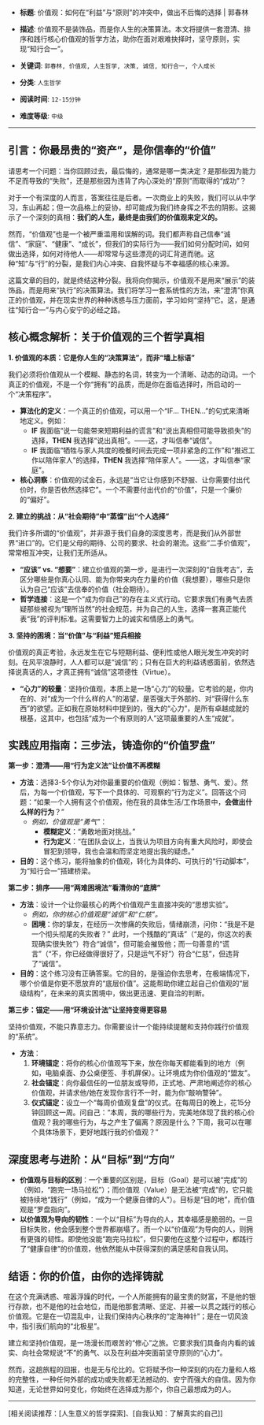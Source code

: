 - **标题**: 价值观：如何在“利益”与“原则”的冲突中，做出不后悔的选择 | 郭春林
- **描述**: 价值观不是装饰品，而是你人生的决策算法。本文将提供一套澄清、排序和践行核心价值观的哲学方法，助你在面对艰难抉择时，坚守原则，实现“知行合一”。
- **关键词**: `郭春林, 价值观, 人生哲学, 决策, 诚信, 知行合一, 个人成长`

- **分类**: `人生哲学`
- **阅读时间**: `12-15分钟`
- **难度等级**: `中级`

---

## 引言：你最昂贵的“资产”，是你信奉的“价值”

请思考一个问题：当你回顾过去，最后悔的，通常是哪一类决定？是那些因为能力不足而导致的“失败”，还是那些因为违背了内心深处的“原则”而取得的“成功”？

对于一个有深度的人而言，答案往往是后者。一次商业上的失败，我们可以从中学习，东山再起；但一次品格上的妥协，却可能成为我们终身挥之不去的阴影。这揭示了一个深刻的真相：**我们的人生，最终是由我们的价值观来定义的。**

然而，“价值观”也是一个被严重滥用和误解的词。我们都声称自己信奉“诚信”、“家庭”、“健康”、“成长”，但我们的实际行为——我们如何分配时间，如何做出选择，如何对待他人——却常常与这些漂亮的词汇背道而驰。这种“知”与“行”的分裂，是我们内心冲突、自我怀疑与不幸福感的核心来源。

这篇文章的目的，就是终结这种分裂。我将向你揭示，价值观不是用来“展示”的装饰品，而是用来“执行”的决策算法。我们将学习一套系统性的方法，来“澄清”你真正的价值观，并在现实世界的种种诱惑与压力面前，学习如何“坚持”它。这，是通往“知行合一”与内心安宁的必经之路。

## 核心概念解析：关于价值观的三个哲学真相

**1. 价值观的本质：它是你人生的“决策算法”，而非“墙上标语”**

我们必须将价值观从一个模糊、静态的名词，转变为一个清晰、动态的动词。一个真正的价值观，不是一个你“拥有”的品质，而是你在面临选择时，所启动的一个“决策程序”。

*   **算法化的定义**：一个真正的价值观，可以用一个“IF... THEN...”的句式来清晰地定义。例如：
    *   **IF** 我面临“说一句能带来短期利益的谎言”和“说出真相但可能导致损失”的选择，**THEN** 我选择“说出真相”。——这，才叫信奉“诚信”。
    *   **IF** 我面临“牺牲与家人共度的晚餐时间去完成一项非紧急的工作”和“推迟工作以陪伴家人”的选择，**THEN** 我选择“陪伴家人”。——这，才叫信奉“家庭”。
*   **核心洞察**：价值观的试金石，永远是“当它让你感到不舒服、让你需要付出代价时，你是否依然选择它”。一个不需要付出代价的“价值”，只是一个廉价的“偏好”。

**2. 建立的挑战：从“社会期待”中“蒸馏”出“个人选择”**

我们许多所谓的“价值观”，并非源于我们自身的深度思考，而是我们从外部世界“进口”的。它们是父母的期待、公司的要求、社会的潮流。这些“二手价值观”，常常相互冲突，让我们无所适从。

*   **“应该” vs. “想要”**：建立价值观的第一步，是进行一次深刻的“自我考古”，去区分哪些是你真心认同、能为你带来内在力量的价值（我想要），哪些只是你认为自己“应该”去信奉的价值（社会期待）。
*   **哲学连接**：这是一个“成为你自己”的存在主义式行动。它要求我们有勇气去质疑那些被视为“理所当然”的社会规范，并为自己的人生，选择一套真正能代表“我”的评判标准。这需要智力上的诚实和情感上的勇气。

**3. 坚持的困境：当“价值”与“利益”短兵相接**

价值观的真正考验，永远发生在它与短期利益、便利性或他人眼光发生冲突的时刻。在风平浪静时，人人都可以是“诚信”的；只有在巨大的利益诱惑面前，依然选择说真话的人，才真正拥有“诚信”这项德性（Virtue）。

*   **“心力”的较量**：坚持价值观，本质上是一场“心力”的较量。它考验的是，你内在的、对“成为一个什么样的人”的渴望，是否强大于外部的、对“获得什么东西”的欲望。正如我在原始材料中提到的，强大的“心力”，是所有卓越成就的根基，这其中，也包括“成为一个有原则的人”这项最重要的人生“成就”。

## 实践应用指南：三步法，铸造你的“价值罗盘”

**第一步：澄清——用“行为定义法”让价值不再模糊**

*   **方法**：选择3-5个你认为对你最重要的价值观（例如：智慧、勇气、爱）。然后，为每一个价值观，写下一个具体的、可观察的“行为定义”。回答这个问题：“如果一个人拥有这个价值观，他在我的具体生活/工作场景中，**会做出什么样的行为**？”
    *   *例如，价值观是“勇气”*：
        *   **模糊定义**：“勇敢地面对挑战。”
        *   **行为定义**：“在团队会议上，当我认为项目方向有重大风险时，即使会冒犯到领导，我也会温和而坚定地提出我的疑虑。”
*   **目的**：这个练习，能将抽象的价值观，转化为具体的、可执行的“行动脚本”，为“知行合一”搭建桥梁。

**第二步：排序——用“两难困境法”看清你的“底牌”**

*   **方法**：设计一个让你最核心的两个价值观产生直接冲突的“思想实验”。
    *   *例如，你的核心价值观是“诚信”和“仁慈”。* 
    *   **困境**：你的挚友，在经历一次惨痛的失败后，情绪崩溃，问你：“我是不是一个彻头彻尾的失败者？” 此时，一个残酷的“真话”（“是的，你这次的表现确实很失败”）符合“诚信”，但可能会摧毁他；而一句善意的“谎言”（“不，你已经做得很好了，只是运气不好”）符合“仁慈”，但违背了“诚信”。
*   **目的**：这个练习没有正确答案。它的目的，是强迫你去思考，在极端情况下，哪个价值是你更不愿放弃的“底层价值”。这能帮助你建立起自己价值观的“层级结构”，在未来的真实困境中，做出更迅速、更自洽的判断。

**第三步：锚定——用“环境设计法”让坚持变得更容易**

坚持价值观，不能只靠意志力。你需要设计一个能持续提醒和支持你践行价值观的“系统”。

*   **方法**：
    1.  **环境锚定**：将你的核心价值观写下来，放在你每天都能看到的地方（例如，电脑桌面、办公桌便签、手机屏保）。让环境成为你价值观的“盟友”。
    2.  **社会锚定**：向你最信任的一位朋友或导师，正式地、严肃地阐述你的核心价值观，并请求他/她在发现你言行不一时，能为你“敲响警钟”。
    3.  **仪式锚定**：设立一个“每周价值观复盘”的仪式。在每周日的晚上，花15分钟回顾这一周。问自己：“本周，我的哪些行为，完美地体现了我的核心价值观？我的哪些行为，与之产生了偏离？原因是什么？下周，我可以在哪个具体场景下，更好地践行我的价值观？”

## 深度思考与进阶：从“目标”到“方向”

*   **价值观与目标的区别**：一个重要的区别是，目标（Goal）是可以被“完成”的（例如，“跑完一场马拉松”）；而价值观（Value）是无法被“完成”的，它只能被持续地“践行”（例如，“成为一个健康自律的人”）。目标是“目的地”，而价值观是“罗盘指向”。
*   **以价值观为导向的韧性**：一个以“目标”为导向的人，其幸福感是脆弱的。一旦目标失败，他会感到整个世界都崩塌了。而一个以“价值观”为导向的人，则拥有更强的韧性。即使他没能“跑完马拉松”，但只要他在这整个过程中，都践行了“健康自律”的价值观，他依然能从中获得深刻的满足感和自我认同。

## 结语：你的价值，由你的选择铸就

在这个充满诱惑、喧嚣浮躁的时代，一个人所能拥有的最宝贵的财富，不是他的银行存款，也不是他的社会地位，而是他那套清晰、坚定、并被一以贯之践行的核心价值观。它是在一切混乱中，让我们保持内心秩序的“定海神针”；是在一切风浪中，指引我们航向的“北极星”。

建立和坚持价值观，是一场漫长而艰苦的“修心”之旅。它要求我们具备向内看的诚实、向社会常规说“不”的勇气、以及在利益冲突面前坚守原则的“心力”。

然而，这趟旅程的回报，也是无与伦比的。它将赋予你一种深刻的内在力量和人格的完整性，一种任何外部的成功或失败都无法撼动的、安宁而强大的自信。因为你知道，无论世界如何变化，你始终在选择成为那个，你自己最想成为的人。

---
[相关阅读推荐：[人生意义的哲学探索]、[自我认知：了解真实的自己]]
